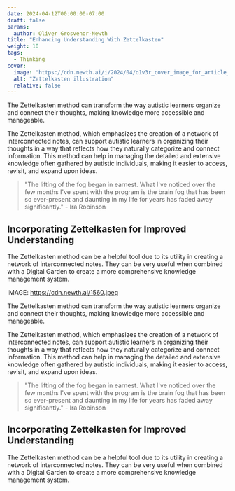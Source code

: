 ```yaml
---
date: 2024-04-12T00:00:00-07:00
draft: false
params:
  author: Oliver Grosvenor-Newth
title: "Enhancing Understanding With Zettelkasten"
weight: 10
tags: 
  - Thinking
cover:
  image: "https://cdn.newth.ai/i/2024/04/o1v3r_cover_image_for_article_Zettelkasten_handdrawn_pretty_5f569f31-9ab5-455d-bb89-f4d6c11f3e2b.png"
  alt: "Zettelkasten illustration"
  relative: false
---
```



The Zettelkasten method can transform the way autistic learners organize and connect their thoughts, making knowledge more accessible and manageable.

The Zettelkasten method, which emphasizes the creation of a network of interconnected notes, can support autistic learners in organizing their thoughts in a way that reflects how they naturally categorize and connect information. This method can help in managing the detailed and extensive knowledge often gathered by autistic individuals, making it easier to access, revisit, and expand upon ideas.

> "The lifting of the fog began in earnest. What I've noticed over the few months I've spent with the program is the brain fog that has been so ever-present and daunting in my life for years has faded away significantly." - Ira Robinson

## Incorporating Zettelkasten for Improved Understanding

The Zettelkasten method can be a helpful tool due to its utility in creating a network of interconnected notes. They can be very useful when combined with a Digital Garden to create a more comprehensive knowledge management system.

IMAGE: https://cdn.newth.ai/1560.jpeg

The Zettelkasten method can transform the way autistic learners organize and connect their thoughts, making knowledge more accessible and manageable.

The Zettelkasten method, which emphasizes the creation of a network of interconnected notes, can support autistic learners in organizing their thoughts in a way that reflects how they naturally categorize and connect information. This method can help in managing the detailed and extensive knowledge often gathered by autistic individuals, making it easier to access, revisit, and expand upon ideas.

> "The lifting of the fog began in earnest. What I've noticed over the few months I've spent with the program is the brain fog that has been so ever-present and daunting in my life for years has faded away significantly." - Ira Robinson

## Incorporating Zettelkasten for Improved Understanding

The Zettelkasten method can be a helpful tool due to its utility in creating a network of interconnected notes. They can be very useful when combined with a Digital Garden to create a more comprehensive knowledge management system.